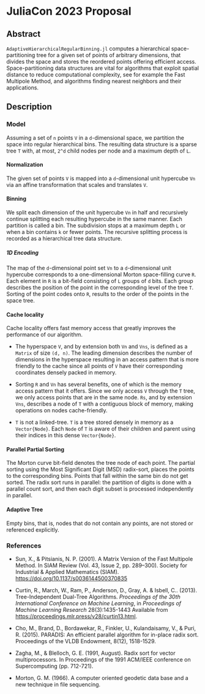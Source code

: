 # JuliaCon 2023 Proposal

## Abstract
`AdaptiveHierarchicalRegularBinning.jl` computes a hierarchical space-partitioning tree for a given set of points of arbitrary dimensions, that divides the space and stores the reordered points offering efficient access. Space-partitioning data structures are vital for algorithms that exploit spatial distance to reduce computational complexity, see for example the Fast Multipole Method, and algorithms finding nearest neighbors and their applications.  


## Description
### Model
Assuming a set of `n` points `V` in a `d`-dimensional space, we partition the space into regular hierarchical bins. The resulting data structure is a sparse tree `T` with, at most, `2^d` child nodes per node and a maximum depth of `L`. 

#### Normalization
The given set of points `V` is mapped into a `d`-dimensional unit hypercube `Vn` via an affine transformation that scales and translates `V`.

#### Binning
We split each dimension of the unit hypercube `Vn` in half and recursively continue splitting each resulting hypercube in the same manner. Each partition is called a bin. The subdivision stops at a maximum depth `L` or when a bin contains `k` or fewer points. The recursive splitting process is recorded as a hierarchical tree data structure.

##### 1D Encoding
The map of the `d`-dimensional point set `Vn` to a `d`-dimensional unit hypercube corresponds to a one-dimensional Morton space-filling curve `R`. Each element in `R` is a bit-field consisting of `L` groups of `d` bits. Each group describes the position of the point in the corresponding level of the tree `T`. Sorting of the point codes onto `R`, results to the order of the points in the space tree.


#### Cache locality
Cache locality offers fast memory access that greatly improves the performance of our algorithm.

- The hyperspace `V`, and by extension both `Vn` and `Vns`, is defined as a `Matrix` of size `(d, n)`. The leading dimension describes the number of dimensions in the hyperspace resulting in an access pattern that is more friendly to the cache since all points of `V` have their corresponding coordinates densely packed in memory.

- Sorting `R` and `Vn` has several benefits, one of which is the memory access pattern that it offers. Since we only access `V` through the `T` tree, we only access points that are in the same node. `Rs`, and by extension `Vns`, describes a node of `T` with a contiguous block of memory, making operations on nodes cache-friendly.

- `T` is not a linked-tree. `T` is a tree stored densely in memory as a `Vector{Node}`. Each `Node` of `T` is aware of their children and parent using their indices in this dense `Vector{Node}`.

#### Parallel Partial Sorting
The  Morton curve bit-field denotes the tree node of each point. The partial sorting using the Most Significant Digit (MSD) radix-sort, places the points to the corresponding bins. Points that fall within the same bin do not get sorted. The radix sort runs in parallel: the partition of digits is done with a parallel count sort, and then each digit subset is processed independently in parallel.

#### Adaptive Tree
Empty bins, that is, nodes that do not contain any points, are not stored or referenced explicitly.


### References
- Sun, X., & Pitsianis, N. P. (2001). A Matrix Version of the Fast Multipole Method. In SIAM Review (Vol. 43, Issue 2, pp. 289–300). Society for Industrial & Applied Mathematics (SIAM). https://doi.org/10.1137/s0036144500370835

- Curtin, R., March, W., Ram, P., Anderson, D., Gray, A. & Isbell, C.. (2013). Tree-Independent Dual-Tree Algorithms. <i>Proceedings of the 30th International Conference on Machine Learning</i>, in <i>Proceedings of Machine Learning Research</i> 28(3):1435-1443 Available from https://proceedings.mlr.press/v28/curtin13.html.

- Cho, M., Brand, D., Bordawekar, R., Finkler, U., Kulandaisamy, V., & Puri, R. (2015). PARADIS: An efficient parallel algorithm for in-place radix sort. Proceedings of the VLDB Endowment, 8(12), 1518-1529.

- Zagha, M., & Blelloch, G. E. (1991, August). Radix sort for vector multiprocessors. In Proceedings of the 1991 ACM/IEEE conference on Supercomputing (pp. 712-721).

- Morton, G. M. (1966). A computer oriented geodetic data base and a new technique in file sequencing.
